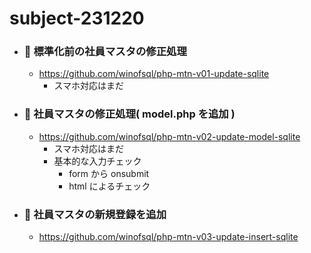 # subject-231220

- ### 🔴 標準化前の社員マスタの修正処理
  - https://github.com/winofsql/php-mtn-v01-update-sqlite  
    - スマホ対応はまだ

- ### 🔴 社員マスタの修正処理( model.php を追加 )
  - https://github.com/winofsql/php-mtn-v02-update-model-sqlite
    - スマホ対応はまだ
    - 基本的な入力チェック
      - form から onsubmit
      - html によるチェック

- ### 🔴 社員マスタの新規登録を追加
  - https://github.com/winofsql/php-mtn-v03-update-insert-sqlite

